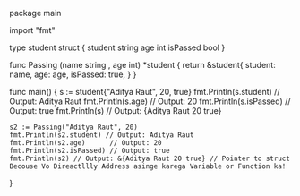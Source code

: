 package main

import "fmt"

type student struct {
	student  string
	age      int
	isPassed bool
}

func Passing (name string , age int) *student {
	return &student{
		student:  name,
		age:      age,
		isPassed: true,
	}
}

func main() {
	s := student{"Aditya Raut", 20, true}
	fmt.Println(s.student) // Output: Aditya Raut
	fmt.Println(s.age)      // Output: 20
	fmt.Println(s.isPassed) // Output: true
	fmt.Println(s) // Output: {Aditya Raut 20 true}

	s2 := Passing("Aditya Raut", 20)
	fmt.Println(s2.student) // Output: Aditya Raut
	fmt.Println(s2.age)      // Output: 20
	fmt.Println(s2.isPassed) // Output: true
	fmt.Println(s2) // Output: &{Aditya Raut 20 true} // Pointer to struct Becouse Vo Direactllly Address asinge karega Variable or Function ka!



}